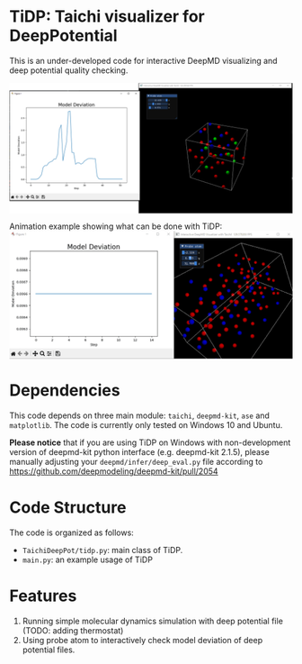 # TiDP: Taichi visualizer for DeepPotential

This is an under-developed code for interactive DeepMD visualizing and deep potential quality checking.

<img src="https://github.com/theAfish/TiDP/blob/main/show.png" align="center" width="1000">

Animation example showing what can be done with TiDP:
<img src="https://github.com/theAfish/TiDP/blob/main/Animation.gif" align="center" width="1000">

# Dependencies

This code depends on three main module: `taichi`, `deepmd-kit`, `ase` and `matplotlib`. The code is currently only tested on Windows 10 and Ubuntu.

**Please notice** that if you are using TiDP on Windows with non-development version of deepmd-kit python interface (e.g. deepmd-kit 2.1.5), please manually adjusting your `deepmd/infer/deep_eval.py` file according to https://github.com/deepmodeling/deepmd-kit/pull/2054

# Code Structure

The code is organized as follows:

* ``TaichiDeepPot/tidp.py``: main class of TiDP.
* ``main.py``: an example usage of TiDP

# Features
1. Running simple molecular dynamics simulation with deep potential file (TODO: adding thermostat)
2. Using probe atom to interactively check model deviation of deep potential files.
